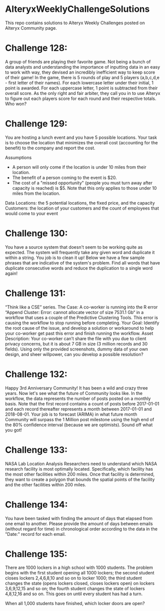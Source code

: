 # AlteryxWeeklyChallengeSolutions
This repo contains solutions to Alteryx Weekly Challenges posted on Alteryx Community page.

# Challenge 128:

A group of friends are playing their favorite game. Not being a bunch of data analysts and understanding the importance of inputting data in an easy to work with way, they devised an incredibly inefficient way to keep score of their game! In the game, there is 5 rounds of play and 5 players (a,b,c,d,e - first letter of their names). For each lowercase letter under their initial, 1 point is awarded. For each uppercase letter, 1 point is subtracted from their overall score. As the only right and fair arbiter, they call you in to use Alteryx to figure out each players score for each round and their respective totals. Who won?

# Challenge 129:
You are hosting a lunch event and you have 5 possible locations. Your task is to choose the location that minimizes the overall cost (accounting for the benefit) to the company and report the cost.

Assumptions
- A person will only come if the location is under 10 miles from their location.
- The benefit of a person coming to the event is $20.
- The cost of a "missed opportunity" (people you must turn away after capacity is reached) is $5. Note that this only applies to those under 10 miles from the location.

Data
Locations: the 5 potential locations, the fixed price, and the capacity
Customers: the location of your customers and the count of employees that would come to your event

# Challenge 130:

You have a source system that doesn't seem to be working quite as expected. The system will frequently take any given word and duplicate it within a string. You job is to clean it up! Below we have a few sample phrases that are indicative of the system's problem. Find all words that have duplicate consecutive words and reduce the duplication to a single word again! 

# Challenge 131:

“Think like a CSE” series. 
The Case: A co-worker is running into the R error “Append Cluster: Error: cannot allocate vector of size 7531.1 Gb“ in a workflow that uses a couple of the Predictive Clustering Tools. This error is causing the workflow to stop running before completing.
Your Goal: Identify the root cause of the issue, and develop a solution or workaround to help your co-worker get past this error and finish running the workflow. 
Asset Description: Your co-worker can’t share the file with you due to client privacy concerns, but it is about 7 GB in size (3 million records and 30 fields). Using only the provided screenshots, dummy data of your own design, and sheer willpower, can you develop a possible resolution?

# Challenge 132:


Happy 3rd Anniversary Community! It has been a wild and crazy three years. Now let's see what the future of Community looks like. In the workflow, the data represents the number of posts posted on a monthly basis. Note that the first record contains a count of posts before 2017-01-01 and each record thereafter represents a month between 2017-01-01 and 2018-08-01. Your job is to forecast (ARIMA) in what future month Community will surpass the 1 Million post milestone using the high end of the 80% confidence interval (because we are optimists). Sound off what you got!

# Challenge 133:

NASA Lab Location Analysis
Researchers need to understand which NASA research facility is most optimally located. Specifically, which facility has the most other facilities within 200 miles. Once that facility is determined, they want to create a polygon that bounds the spatial points of the facility and the other facilities within 200 miles.

# Challenge 134:

You have been tasked with finding the amount of days that elapsed from one email to another. Please provide the amount of days between emails (without regard for time) in chronological order according to the data in the "Date:" record for each email.

# Challenge 135:

There are 1000 lockers in a high school with 1000 students. The problem begins with the first student opening all 1000 lockers; the second student closes lockers 2,4,6,8,10 and so on to locker 1000; the third student changes the state (opens lockers closed, closes lockers open) on lockers 3,6,9,12,15 and so on; the fourth student changes the state of lockers 4,8,12,16 and so on. This goes on until
every student has had a turn.

When all 1,000 students have finished, which locker doors are open?